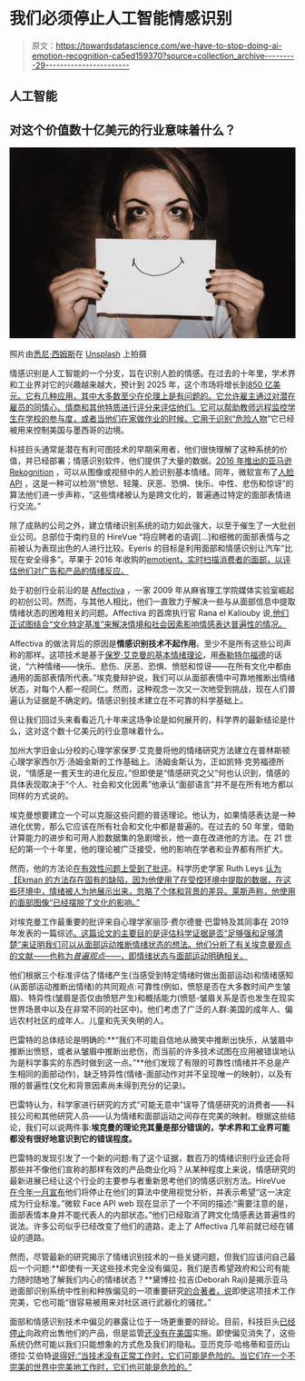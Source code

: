 # 我们必须停止人工智能情感识别

> 原文：<https://towardsdatascience.com/we-have-to-stop-doing-ai-emotion-recognition-ca5ed159370?source=collection_archive---------29----------------------->

## 人工智能

## 对这个价值数十亿美元的行业意味着什么？

![](img/3d384e7d3da271591a891ba3d223f596.png)

照片由[悉尼·西姆斯](https://unsplash.com/@fairytailphotography?utm_source=medium&utm_medium=referral)在 [Unsplash](https://unsplash.com?utm_source=medium&utm_medium=referral) 上拍摄

情感识别是人工智能的一个分支，旨在识别人脸的情感。在过去的十年里，学术界和工业界对它的兴趣越来越大，预计到 2025 年，这个市场将增长到[850 亿美元。它有几种应用，其中大多数至少在伦理上是有问题的。它允许雇主通过对潜在雇员的同情心、情商和其他特质进行评分来评估他们。它可以帮助教师远程监控学生在学校的参与度，或者当他们在家做作业的时候。它用于](https://www.marketresearchengine.com/reportdetails/emotion-detection-and-recognition-edr-market)[识别“危险人物](https://www.article19.org/wp-content/uploads/2021/01/ER-Tech-China-Report.pdf)”它已经被用来控制美国与墨西哥的边境。

科技巨头通常是潜在有利可图技术的早期采用者，他们很快理解了这种系统的价值，并已经部署；情感识别软件，他们提供了大量的数据。[2016 年推出的亚马逊 Rekognition](https://docs.aws.amazon.com/rekognition/latest/dg/faces.html) ，可以从图像或视频中的人脸识别基本情绪。同年，微软宣布了[人脸 API](https://azure.microsoft.com/en-au/services/cognitive-services/face/#demo) ，这是一种可以检测“愤怒、轻蔑、厌恶、恐惧、快乐、中性、悲伤和惊讶”的算法他们进一步声称，“这些情绪被认为是跨文化的，普遍通过特定的面部表情进行交流。”

除了成熟的公司之外，建立情绪识别系统的动力如此强大，以至于催生了一大批创业公司。总部位于南约旦的 HireVue “将应聘者的语调[…]和细微的面部表情与之前被认为表现出色的人进行比较。Eyeris 的目标是利用面部和情感识别让汽车“比现在安全得多”。苹果于 2016 年收购的[emotient，实时扫描消费者的面部，以评估他们对广告和产品的情绪反应。](https://www.wsj.com/articles/apple-buys-artificial-intelligence-startup-emotient-1452188715)

处于初创行业前沿的是 [Affectiva](https://www.affectiva.com/) ，一家 2009 年从麻省理工学院媒体实验室崛起的初创公司。然而，与其他人相比，他们一直致力于解决一些与从面部信息中提取情绪状态的困难相关的问题。Affectiva 的首席执行官 Rana el Kaliouby 说,[他们正试图结合“文化特定基准”来解决情境和社会因素影响情感表达普遍性的情况。](https://www.washingtonpost.com/business/2019/07/31/emotion-detection-ai-is-billion-industry-new-research-says-it-cant-do-what-it-claims/)

Affectiva 的做法背后的原因是**情感识别技术不起作用**。至少不是所有这些公司声称的那样。这项技术是基于[保罗·艾克曼的基本情绪理论](https://onlinelibrary.wiley.com/doi/10.1002/0470013494.ch3)，用[泰勒特尔福德](https://www.washingtonpost.com/business/2019/07/31/emotion-detection-ai-is-billion-industry-new-research-says-it-cant-do-what-it-claims/)的话说，“六种情绪——快乐、悲伤、厌恶、恐惧、愤怒和惊讶——在所有文化中都由通用的面部表情所代表。”埃克曼辩护说，我们可以从面部表情中可靠地推断出情绪状态，对每个人都一视同仁。然而，这种观念一次又一次地受到挑战，现在人们普遍认为证据是不确定的。情感识别技术建立在不可靠的科学基础上。

但让我们回过头来看看近几十年来这场争论是如何展开的，科学界的最新结论是什么，这对这个数十亿美元的行业意味着什么。

加州大学旧金山分校的心理学家保罗·艾克曼将他的情绪研究方法建立在普林斯顿心理学家西尔万·汤姆金斯的工作基础上。汤姆金斯认为，正如凯特·克劳福德所说，“情感是一套天生的进化反应。”但即使是“情感研究之父”何也认识到，情感的具体表现取决于“个人、社会和文化因素”他承认“面部语言”并不是在所有地方都以同样的方式说的。

埃克曼想要建立一个可以克服这些问题的普适理论。他认为，如果情感表达是一种进化优势，那么它应该在所有社会和文化中都是普遍的。在过去的 50 年里，借助计算能力的进步和可用人脸数据集的急剧增长，他一直在改进他的方法。在 21 世纪的第一个十年里，他的理论被广泛接受，他的影响在学者和业界都有所扩大。

然而，他的方法论[在有效性问题上受到了批评](https://pubmed.ncbi.nlm.nih.gov/8202574/)。科学历史学家 Ruth Leys [认为【Ekman 的方法存在固有的缺陷，因为他使用了在受控环境中提取的数据，在这些环境中，情绪被人为地展示出来，忽略了个体和背景的差异。莱斯声称，他使用的面部图像“已经摆脱了文化的影响。”](https://press.uchicago.edu/ucp/books/book/chicago/A/bo26773949.html)

对埃克曼工作最重要的批评来自心理学家丽莎·费尔德曼·巴雷特及其同事在 2019 年发表的一篇综述[。这篇论文的主要目的是评估科学证据是否“足够强和足够清楚”来证明我们可以从面部运动推断情绪状态的想法。他们分析了有关埃克曼观点的文献——也称为*普遍观点——*，即情绪状态与面部运动明确相关。](https://journals.sagepub.com/doi/10.1177/1529100619832930)

他们根据三个标准评估了情绪产生(当感受到特定情绪时做出面部运动)和情绪感知(从面部运动推断出情绪)的共同观点:可靠性(例如，愤怒是否在大多数时间产生皱眉)、特异性(皱眉是否仅由愤怒产生)和概括能力(愤怒-皱眉关系是否也发生在现实世界场景中以及在非常不同的社区中)。他们考虑了广泛的人群:美国的成年人、偏远农村社区的成年人、儿童和先天失明的人。

巴雷特的总体结论是明确的:**“我们不可能自信地从微笑中推断出快乐，从皱眉中推断出愤怒，或者从皱眉中推断出悲伤，而当前的许多技术试图在应用被错误地认为是科学事实的东西时做到这一点。”**他们发现了有限的可靠性(情绪并不总是产生相同的面部动作)，缺乏特异性(情绪-面部动作对并不呈现唯一的映射)，以及有限的普遍性(文化和背景因素尚未得到充分的记录)。

巴雷特认为，科学家进行研究的方式“可能无意中”误导了情感研究的消费者——科技公司和其他研究人员——认为情绪和面部运动之间存在完美的映射。根据这些结论，我们可以说两件事:**埃克曼的理论充其量是部分错误的，学术界和工业界可能都没有很好地意识到它的错误程度。**

巴雷特的发现引发了一个新的问题:有了这个证据，数百万的情绪识别行业还会将那些并不像他们宣称的那样有效的产品商业化吗？从某种程度上来说，情感研究的最新进展已经让这个行业的主要参与者重新思考他们的情感识别方法。HireVue [在今年一月宣布](https://www.hirevue.com/blog/hiring/industry-leadership-new-audit-results-and-decision-on-visual-analysis)他们将停止在他们的算法中使用视觉分析，并表示希望“这一决定成为行业标准。”微软 Face API web 现在显示了一个不同的描述:“需要注意的是，面部表情本身并不能代表人的内部状态。”他们已经取消了跨文化情感表达普遍性的说法。许多公司似乎已经改变了他们的道路，走上了 Affectiva 几年前就已经在铺设的道路。

然而，尽管最新的研究揭示了情绪识别技术的一些关键问题，但我们应该问自己最后一个问题:**即使有一天这些技术完全没有偏见，我们是否希望政府和公司有能力随时随地了解我们内心的情绪状态？**黛博拉·拉吉(Deborah Raji)是揭示亚马逊面部识别系统中性别和种族偏见的一项重要研究[的合著者，](https://www.nytimes.com/2019/01/24/technology/amazon-facial-technology-study.html)[说](https://www.technologyreview.com/2020/06/12/1003482/amazon-stopped-selling-police-face-recognition-fight/)即使这项技术工作完美，它也可能“很容易被用来对社区进行武器化的骚扰。”

面部和情感识别技术中偏见的暴露让位于一场更重要的辩论。目前，科技巨头[已经停止](https://www.technologyreview.com/2020/06/12/1003482/amazon-stopped-selling-police-face-recognition-fight/)向政府出售他们的产品，但是监管[还没有在美国](https://iapp.org/news/a/u-s-facial-recognition-roundup/)实施。即使偏见消失了，这些系统仍然可能以我们只能想象的方式危及我们的隐私。亚历克莎·哈格蒂和亚历山德拉·艾伯特[说得好:“当技术没有正常工作时，它们可能是危险的。当它们在一个不完美的世界中完美地工作时，它们也可能是危险的。”](https://theconversation.com/ai-is-increasingly-being-used-to-identify-emotions-heres-whats-at-stake-158809)